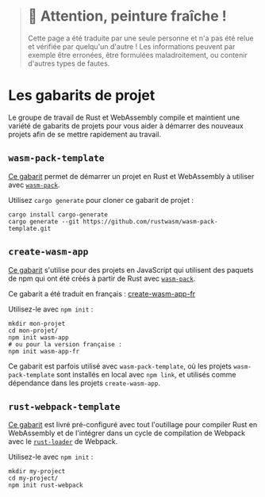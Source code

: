 > # 🚧 Attention, peinture fraîche !
>
> Cette page a été traduite par une seule personne et n'a pas été relue et
> vérifiée par quelqu'un d'autre ! Les informations peuvent par exemple être
> erronées, être formulées maladroitement, ou contenir d'autres types de fautes.

<!--
# Project Templates
-->

# Les gabarits de projet

<!--
The Rust and WebAssembly working group curates and maintains a variety of
project templates to help you kickstart new projects and hit the ground running.
-->

Le groupe de travail de Rust et WebAssembly compile et maintient une variété de
gabarits de projets pour vous aider à démarrer des nouveaux projets afin de se
mettre rapidement au travail.

<!--
## `wasm-pack-template`
-->

## `wasm-pack-template`

<!--
[This template][wasm-pack-template] is for starting a Rust and WebAssembly
project to be used with [`wasm-pack`][wasm-pack].
-->

[Ce gabarit][wasm-pack-template] permet de démarrer un projet en Rust et
WebAssembly à utiliser avec [`wasm-pack`][wasm-pack].

<!--
Use `cargo generate` to clone this project template:
-->

Utilisez `cargo generate` pour cloner ce gabarit de projet :

<!--
```
cargo install cargo-generate
cargo generate --git https://github.com/rustwasm/wasm-pack-template.git
```
-->

```
cargo install cargo-generate
cargo generate --git https://github.com/rustwasm/wasm-pack-template.git
```

<!--
## `create-wasm-app`
-->

## `create-wasm-app`

<!--
[This template][create-wasm-app] is for JavaScript projects that consume
packages from npm that were created from Rust with [`wasm-pack`][wasm-pack].
-->

[Ce gabarit][create-wasm-app] s'utilise pour des projets en JavaScript qui
utilisent des paquets de npm qui ont été créés à partir de Rust avec
[`wasm-pack`][wasm-pack].

Ce gabarit a été traduit en français : [create-wasm-app-fr]

<!--
Use it with `npm init`:
-->

Utilisez-le avec `npm init` :

<!--
```
mkdir my-project
cd my-project/
npm init wasm-app
```
-->

```
mkdir mon-projet
cd mon-projet/
npm init wasm-app
# ou pour la version française :
npm init wasm-app-fr
```

<!--
This template is often used alongside `wasm-pack-template`, where
`wasm-pack-template` projects are installed locally with `npm link`, and pulled
in as a dependency for a `create-wasm-app` project.
-->

Ce gabarit est parfois utilisé avec `wasm-pack-template`, où les projets
`wasm-pack-template` sont installés en local avec `npm link`, et utilisés comme
dépendance dans les projets `create-wasm-app`.

<!--
## `rust-webpack-template`
-->

## `rust-webpack-template`

<!--
[This template][rust-webpack-template] comes pre-configured with all the
boilerplate for compiling Rust to WebAssembly and hooking that directly into a
Webpack build pipeline with Webpack's [`rust-loader`][rust-loader].
-->

[Ce gabarit][rust-webpack-template] est livré pré-configuré avec tout
l'outillage pour compiler Rust en WebAssembly et de l'intégrer dans un cycle de
compilation de Webpack avec le [`rust-loader`][rust-loader] de Webpack.

<!--
Use it with `npm init`:
-->

Utilisez-le avec `npm init` :

<!--
```
mkdir my-project
cd my-project/
npm init rust-webpack
```
-->

```
mkdir my-project
cd my-project/
npm init rust-webpack
```

<!--
[wasm-pack]: https://github.com/rustwasm/wasm-pack
[wasm-pack-template]: https://github.com/rustwasm/wasm-pack-template
[create-wasm-app]: https://github.com/rustwasm/create-wasm-app
[rust-webpack-template]: https://github.com/rustwasm/rust-webpack-template
[rust-loader]: https://github.com/wasm-tool/rust-loader/
-->

[wasm-pack]: https://github.com/rustwasm/wasm-pack
[wasm-pack-template]: https://github.com/rustwasm/wasm-pack-template
[create-wasm-app]: https://github.com/rustwasm/create-wasm-app
[rust-webpack-template]: https://github.com/rustwasm/rust-webpack-template
[rust-loader]: https://github.com/wasm-tool/rust-loader/

[create-wasm-app-fr]: https://github.com/Jimskapt/create-wasm-app-fr
